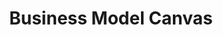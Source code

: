 ---
layout: work-post
title:  "Business Model Canvas"
image: /assets/img/projects/3d-art.png
type: skills
role: Designer
time: 
kind: 
group: management
---
